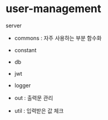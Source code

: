 # user-management

server
- commons : 자주 사용하는 부분 함수화

 - constant
 - db
 - jwt
 - logger
 - out : 출력문 관리
 - util : 입력받은 값 체크

